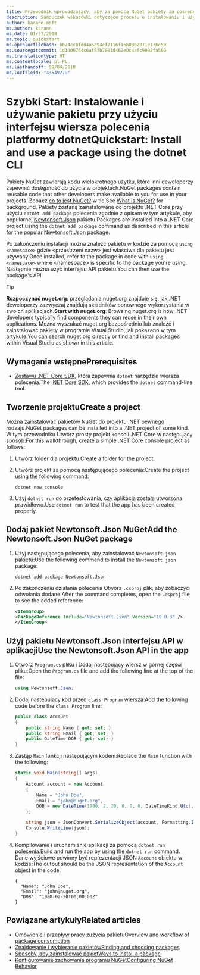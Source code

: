 ```yaml
---
title: Przewodnik wprowadzający, aby za pomocą NuGet pakiety za pośrednictwem interfejsu wiersza polecenia platformy dotnet
description: Samouczek wskazówki dotyczące procesu o instalowaniu i używaniu pakietu NuGet w projekcie platformy .NET Core.
author: karann-msft
ms.author: karann
ms.date: 01/23/2018
ms.topic: quickstart
ms.openlocfilehash: bb24ccbfdd4a6a94cf7116f16b0862871e176e50
ms.sourcegitcommit: 1d1406764c6af5fb7801d462e0c4afc9092fa569
ms.translationtype: MT
ms.contentlocale: pl-PL
ms.lasthandoff: 09/04/2018
ms.locfileid: "43549279"
---
```

# <a name="quickstart-install-and-use-a-package-using-the-dotnet-cli"></a><span data-ttu-id="e107c-103">Szybki Start: Instalowanie i używanie pakietu przy użyciu interfejsu wiersza polecenia platformy dotnet</span><span class="sxs-lookup"><span data-stu-id="e107c-103">Quickstart: Install and use a package using the dotnet CLI</span></span>

<span data-ttu-id="e107c-104">Pakiety NuGet zawierają kodu wielokrotnego użytku, które inni deweloperzy zapewnić dostępność do użycia w projektach.</span><span class="sxs-lookup"><span data-stu-id="e107c-104">NuGet packages contain reusable code that other developers make available to you for use in your projects.</span></span> <span data-ttu-id="e107c-105">Zobacz [co to jest NuGet?](../What-is-NuGet.md) w tle.</span><span class="sxs-lookup"><span data-stu-id="e107c-105">See [What is NuGet?](../What-is-NuGet.md) for background.</span></span> <span data-ttu-id="e107c-106">Pakiety zostaną zainstalowane do projektu .NET Core przy użyciu `dotnet add package` polecenia zgodnie z opisem w tym artykule, aby popularnej [Newtonsoft.Json](https://www.nuget.org/packages/Newtonsoft.Json/) pakietu.</span><span class="sxs-lookup"><span data-stu-id="e107c-106">Packages are installed into a .NET Core project using the `dotnet add package` command as described in this article for the popular [Newtonsoft.Json](https://www.nuget.org/packages/Newtonsoft.Json/) package.</span></span>

<span data-ttu-id="e107c-107">Po zakończeniu instalacji można znaleźć pakietu w kodzie za pomocą `using <namespace>` gdzie \<przestrzeni nazw\> jest właściwa dla pakietu jest używany.</span><span class="sxs-lookup"><span data-stu-id="e107c-107">Once installed, refer to the package in code with `using <namespace>` where \<namespace\> is specific to the package you're using.</span></span> <span data-ttu-id="e107c-108">Następnie można użyć interfejsu API pakietu.</span><span class="sxs-lookup"><span data-stu-id="e107c-108">You can then use the package's API.</span></span>

> [!Tip]
> <span data-ttu-id="e107c-109">**Rozpoczynać nuget.org**: przeglądania nuget.org znajduje się, jak .NET deweloperzy zazwyczaj znajdują składników ponownego wykorzystania w swoich aplikacjach.</span><span class="sxs-lookup"><span data-stu-id="e107c-109">**Start with nuget.org**: Browsing nuget.org is how .NET developers typically find components they can reuse in their own applications.</span></span> <span data-ttu-id="e107c-110">Można wyszukać nuget.org bezpośrednio lub znaleźć i zainstalować pakiety w programie Visual Studio, jak pokazano w tym artykule.</span><span class="sxs-lookup"><span data-stu-id="e107c-110">You can search nuget.org directly or find and install packages within Visual Studio as shown in this article.</span></span>

## <a name="prerequisites"></a><span data-ttu-id="e107c-111">Wymagania wstępne</span><span class="sxs-lookup"><span data-stu-id="e107c-111">Prerequisites</span></span>

- <span data-ttu-id="e107c-112">[Zestawu .NET Core SDK](https://www.microsoft.com/net/download/), która zapewnia `dotnet` narzędzie wiersza polecenia.</span><span class="sxs-lookup"><span data-stu-id="e107c-112">The [.NET Core SDK](https://www.microsoft.com/net/download/), which provides the `dotnet` command-line tool.</span></span>

## <a name="create-a-project"></a><span data-ttu-id="e107c-113">Tworzenie projektu</span><span class="sxs-lookup"><span data-stu-id="e107c-113">Create a project</span></span>

<span data-ttu-id="e107c-114">Można zainstalować pakietów NuGet do projektu .NET pewnego rodzaju.</span><span class="sxs-lookup"><span data-stu-id="e107c-114">NuGet packages can be installed into a .NET project of some kind.</span></span> <span data-ttu-id="e107c-115">W tym przewodniku Utwórz prosty projekt konsoli .NET Core w następujący sposób:</span><span class="sxs-lookup"><span data-stu-id="e107c-115">For this walkthrough, create a simple .NET Core console project as follows:</span></span>

1. <span data-ttu-id="e107c-116">Utwórz folder dla projektu.</span><span class="sxs-lookup"><span data-stu-id="e107c-116">Create a folder for the project.</span></span>

1. <span data-ttu-id="e107c-117">Utwórz projekt za pomocą następującego polecenia:</span><span class="sxs-lookup"><span data-stu-id="e107c-117">Create the project using the following command:</span></span>

    ```cli
    dotnet new console
    ```

1. <span data-ttu-id="e107c-118">Użyj `dotnet run` do przetestowania, czy aplikacja została utworzona prawidłowo.</span><span class="sxs-lookup"><span data-stu-id="e107c-118">Use `dotnet run` to test that the app has been created properly.</span></span>

## <a name="add-the-newtonsoftjson-nuget-package"></a><span data-ttu-id="e107c-119">Dodaj pakiet Newtonsoft.Json NuGet</span><span class="sxs-lookup"><span data-stu-id="e107c-119">Add the Newtonsoft.Json NuGet package</span></span>

1. <span data-ttu-id="e107c-120">Użyj następującego polecenia, aby zainstalować `Newtonsoft.json` pakietu:</span><span class="sxs-lookup"><span data-stu-id="e107c-120">Use the following command to install the `Newtonsoft.json` package:</span></span>

    ```cli
    dotnet add package Newtonsoft.Json
    ```

2. <span data-ttu-id="e107c-121">Po zakończeniu działania polecenia Otwórz `.csproj` plik, aby zobaczyć odwołania dodane:</span><span class="sxs-lookup"><span data-stu-id="e107c-121">After the command completes, open the `.csproj` file to see the added reference:</span></span>

    ```xml
   <ItemGroup>
    <PackageReference Include="Newtonsoft.Json" Version="10.0.3" />
   </ItemGroup>
    ```

## <a name="use-the-newtonsoftjson-api-in-the-app"></a><span data-ttu-id="e107c-122">Użyj pakietu Newtonsoft.Json interfejsu API w aplikacji</span><span class="sxs-lookup"><span data-stu-id="e107c-122">Use the Newtonsoft.Json API in the app</span></span>

1. <span data-ttu-id="e107c-123">Otwórz `Program.cs` pliku i Dodaj następujący wiersz w górnej części pliku:</span><span class="sxs-lookup"><span data-stu-id="e107c-123">Open the `Program.cs` file and add the following line at the top of the file:</span></span>

    ```cs
    using Newtonsoft.Json;
    ```

1. <span data-ttu-id="e107c-124">Dodaj następujący kod przed `class Program` wiersza:</span><span class="sxs-lookup"><span data-stu-id="e107c-124">Add the following code before the `class Program` line:</span></span>

    ```cs
    public class Account
    {
        public string Name { get; set; }
        public string Email { get; set; }
        public DateTime DOB { get; set; }
    }
    ```

1. <span data-ttu-id="e107c-125">Zastąp `Main` funkcji następującym kodem:</span><span class="sxs-lookup"><span data-stu-id="e107c-125">Replace the `Main` function with the following:</span></span>

    ```cs
    static void Main(string[] args)
    {
        Account account = new Account
        {
            Name = "John Doe",
            Email = "john@nuget.org",
            DOB = new DateTime(1980, 2, 20, 0, 0, 0, DateTimeKind.Utc),
        };

        string json = JsonConvert.SerializeObject(account, Formatting.Indented);
        Console.WriteLine(json);
    }
    ```

1. <span data-ttu-id="e107c-126">Kompilowanie i uruchamianie aplikacji za pomocą `dotnet run` polecenia.</span><span class="sxs-lookup"><span data-stu-id="e107c-126">Build and run the app by using the `dotnet run` command.</span></span> <span data-ttu-id="e107c-127">Dane wyjściowe powinny być reprezentacji JSON `Account` obiektu w kodzie:</span><span class="sxs-lookup"><span data-stu-id="e107c-127">The output should be the JSON representation of the `Account` object in the code:</span></span>

    ```output
    {
      "Name": "John Doe",
      "Email": "john@nuget.org",
      "DOB": "1980-02-20T00:00:00Z"
    }
    ```

## <a name="related-articles"></a><span data-ttu-id="e107c-128">Powiązane artykuły</span><span class="sxs-lookup"><span data-stu-id="e107c-128">Related articles</span></span>

- [<span data-ttu-id="e107c-129">Omówienie i przepływ pracy zużycia pakietu</span><span class="sxs-lookup"><span data-stu-id="e107c-129">Overview and workflow of package consumption</span></span>](../consume-packages/overview-and-workflow.md)
- [<span data-ttu-id="e107c-130">Znajdowanie i wybieranie pakietów</span><span class="sxs-lookup"><span data-stu-id="e107c-130">Finding and choosing packages</span></span>](../consume-packages/finding-and-choosing-packages.md)
- [<span data-ttu-id="e107c-131">Sposoby, aby zainstalować pakiet</span><span class="sxs-lookup"><span data-stu-id="e107c-131">Ways to install a package</span></span>](../consume-packages/ways-to-install-a-package.md)
- [<span data-ttu-id="e107c-132">Konfigurowanie zachowania programu NuGet</span><span class="sxs-lookup"><span data-stu-id="e107c-132">Configuring NuGet Behavior</span></span>](../consume-packages/configuring-nuget-behavior.md)
